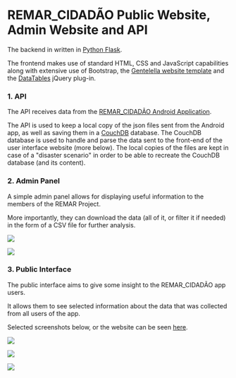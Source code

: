 # REMAR_CIDADÃO Public Website, Admin Website and API

The backend in written in [Python Flask](https://flask.palletsprojects.com/en/1.1.x/).

The frontend makes use of standard HTML, CSS and JavaScript capabilities along with extensive use of Bootstrap, 
the [Gentelella website template](https://github.com/afourmy/flask-gentelella) and the [DataTables](https://www.datatables.net) jQuery plug-in.

### 1. API

The API receives data from the [REMAR_CIDADÃO Android Application](https://github.com/musevarg/REMAR-android-app).

The API is used to keep a local copy of the json files sent from the Android app, as well as saving them in a [CouchDB](https://couchdb.apache.org) database.
The CouchDB database is used to handle and parse the data sent to the front-end of the user interface website (more below). The local copies of the files are kept in case of a
"disaster scenario" in order to be able to recreate the CouchDB database (and its content).

### 2. Admin Panel

A simple admin panel allows for displaying useful information to the members of the REMAR Project.

More importantly, they can download the data (all of it, or filter it if needed) in the form of a CSV file for further analysis.

![](https://raw.githubusercontent.com/musevarg/REMAR-web-ui-and-API/master/images/web-scr4.PNG)

![](https://raw.githubusercontent.com/musevarg/REMAR-web-ui-and-API/master/images/web-scr5.PNG)

### 3. Public Interface

The public interface aims to give some insight to the REMAR_CIDADÃO app users.

It allows them to see selected information about the data that was collected from all users of the app.

Selected screenshots below, or the website can be seen [here](http://crabdata.napier.ac.uk).

![](https://raw.githubusercontent.com/musevarg/REMAR-web-ui-and-API/master/images/web-scr1.PNG)

![](https://raw.githubusercontent.com/musevarg/REMAR-web-ui-and-API/master/images/web-scr2.PNG)

![](https://raw.githubusercontent.com/musevarg/REMAR-web-ui-and-API/master/images/web-scr3.PNG)
